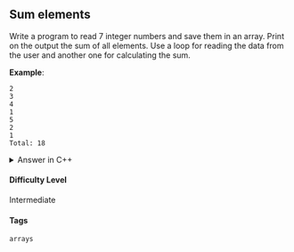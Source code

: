## Sum elements

Write a program to read 7 integer numbers and save them in an array. Print on the output the sum of all elements. Use a loop for reading the data from the user and another one for calculating the sum.

**Example**:

```console
2
3
4
1
5
2
1
Total: 18
```

<details>
<summary>Answer in C++</summary>

```cpp
#include <iostream>

using namespace std;

int main(){

    int i;
    int myArray[7];
    int total;

    for (i = 0; i < 7; i++) {
        cin >> myArray[i];
    }

    for (i = 0; i < 7; i++) {
        total = total + myArray[i];
    }

    cout << "Total: "<< total << endl;
}
```

</details>

#### Difficulty Level

Intermediate

#### Tags

`arrays`
